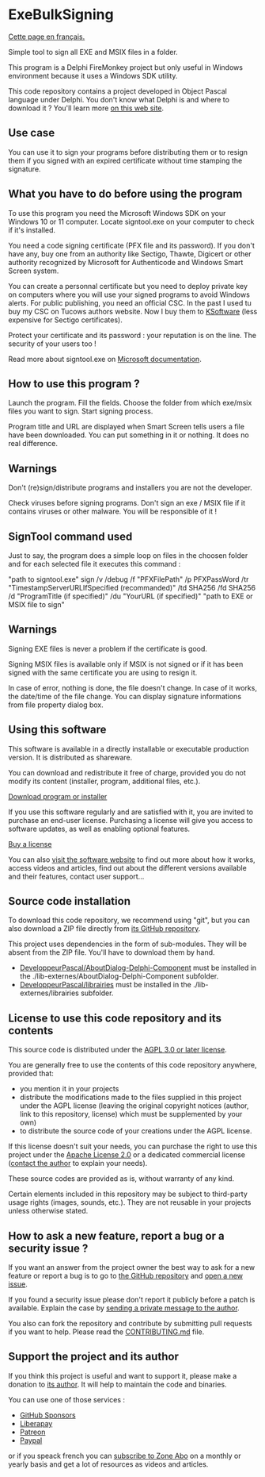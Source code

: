 # ExeBulkSigning

[Cette page en français.](LISEZMOI.md)

Simple tool to sign all EXE and MSIX files in a folder.

This program is a Delphi FireMonkey project but only useful in Windows environment because it uses a Windows SDK utility.

This code repository contains a project developed in Object Pascal language under Delphi. You don't know what Delphi is and where to download it ? You'll learn more [on this web site](https://delphi-resources.developpeur-pascal.fr/).

## Use case

You can use it to sign your programs before distributing them or to resign them if you signed with an expired certificate without time stamping the signature.

## What you have to do before using the program

To use this program you need the Microsoft Windows SDK on your Windows 10 or 11 computer. Locate signtool.exe on your computer to check if it's installed.

You need a code signing certificate (PFX file and its password). If you don't have any, buy one from an authority like Sectigo, Thawte, Digicert or other authority recognized by Microsoft for Authenticode and Windows Smart Screen system.

You can create a personnal certificate but you need to deploy private key on computers where you will use your signed programs to avoid Windows alerts. For public publishing, you need an official CSC. In the past I used tu buy my CSC on Tucows authors website. Now I buy them to [KSoftware](https://www.ksoftware.net) (less expensive for Sectigo certificates).

Protect your certificate and its password : your reputation is on the line. The security of your users too !

Read more about signtool.exe on [Microsoft documentation](https://docs.microsoft.com/en-us/windows-hardware/drivers/devtest/signtool).

## How to use this program ?

Launch the program.
Fill the fields.
Choose the folder from which exe/msix files you want to sign.
Start signing process.

Program title and URL are displayed when Smart Screen tells users a file have been downloaded. You can put something in it or nothing. It does no real difference.

## Warnings

Don't (re)sign/distribute programs and installers you are not the developer.

Check viruses before signing programs. Don't sign an exe / MSIX file if it contains viruses or other malware. You will be responsible of it !

## SignTool command used

Just to say, the program does a simple loop on files in the choosen folder and for each selected file it executes this command :

"path to signtool.exe" sign /v /debug /f "PFXFilePath" /p PFXPassWord /tr "TimestampServerURLIfSpecified (recommanded)" /td SHA256 /fd SHA256 /d "ProgramTitle (if specified)" /du "YourURL (if specified)" "path to EXE or MSIX file to sign"

## Warnings

Signing EXE files is never a problem if the certificate is good.

Signing MSIX files is available only if MSIX is not signed or if it has been signed with the same certificate you are using to resign it.

In case of error, nothing is done, the file doesn't change.
In case of it works, the date/time of the file change. You can display signature informations from file property dialog box.

## Using this software

This software is available in a directly installable or executable production version. It is distributed as shareware.

You can download and redistribute it free of charge, provided you do not modify its content (installer, program, additional files, etc.).

[Download program or installer](https://olfsoftware.lemonsqueezy.com/checkout/buy/84b7ba9b-5c2f-48bb-b53f-c59faed560cf)

If you use this software regularly and are satisfied with it, you are invited to purchase an end-user license. Purchasing a license will give you access to software updates, as well as enabling optional features.

[Buy a license](https://olfsoftware.lemonsqueezy.com/checkout/buy/8a5006e1-aebd-41ed-a531-0102fad08cd8)

You can also [visit the software website](https://exebulksigning.olfsoftware.fr/) to find out more about how it works, access videos and articles, find out about the different versions available and their features, contact user support...

## Source code installation

To download this code repository, we recommend using "git", but you can also download a ZIP file directly from [its GitHub repository](https://github.com/DeveloppeurPascal/ExeBulkSigning).

This project uses dependencies in the form of sub-modules. They will be absent from the ZIP file. You'll have to download them by hand.

* [DeveloppeurPascal/AboutDialog-Delphi-Component](https://github.com/DeveloppeurPascal/AboutDialog-Delphi-Component) must be installed in the ./lib-externes/AboutDialog-Delphi-Component subfolder.
* [DeveloppeurPascal/librairies](https://github.com/DeveloppeurPascal/librairies) must be installed in the ./lib-externes/librairies subfolder.

## License to use this code repository and its contents

This source code is distributed under the [AGPL 3.0 or later license](https://choosealicense.com/licenses/agpl-3.0/).

You are generally free to use the contents of this code repository anywhere, provided that:
* you mention it in your projects
* distribute the modifications made to the files supplied in this project under the AGPL license (leaving the original copyright notices (author, link to this repository, license) which must be supplemented by your own)
* to distribute the source code of your creations under the AGPL license.

If this license doesn't suit your needs, you can purchase the right to use this project under the [Apache License 2.0](https://choosealicense.com/licenses/apache-2.0/) or a dedicated commercial license ([contact the author](https://developpeur-pascal.fr/nous-contacter.php) to explain your needs).

These source codes are provided as is, without warranty of any kind.

Certain elements included in this repository may be subject to third-party usage rights (images, sounds, etc.). They are not reusable in your projects unless otherwise stated.

## How to ask a new feature, report a bug or a security issue ?

If you want an answer from the project owner the best way to ask for a new feature or report a bug is to go to [the GitHub repository](https://github.com/DeveloppeurPascal/ExeBulkSigning) and [open a new issue](https://github.com/DeveloppeurPascal/ExeBulkSigning/issues).

If you found a security issue please don't report it publicly before a patch is available. Explain the case by [sending a private message to the author](https://developpeur-pascal.fr/nous-contacter.php).

You also can fork the repository and contribute by submitting pull requests if you want to help. Please read the [CONTRIBUTING.md](CONTRIBUTING.md) file.

## Support the project and its author

If you think this project is useful and want to support it, please make a donation to [its author](https://github.com/DeveloppeurPascal). It will help to maintain the code and binaries.

You can use one of those services :

* [GitHub Sponsors](https://github.com/sponsors/DeveloppeurPascal)
* [Liberapay](https://liberapay.com/PatrickPremartin)
* [Patreon](https://www.patreon.com/patrickpremartin)
* [Paypal](https://www.paypal.com/paypalme/patrickpremartin)

or if you speack french you can [subscribe to Zone Abo](https://zone-abo.fr/nos-abonnements.php) on a monthly or yearly basis and get a lot of resources as videos and articles.
